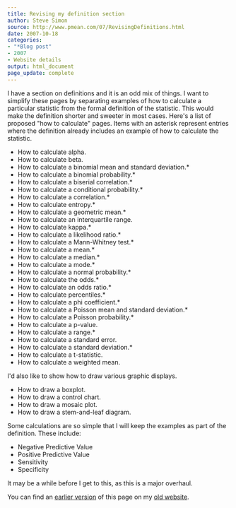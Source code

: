 ```yaml
---
title: Revising my definition section
author: Steve Simon
source: http://www.pmean.com/07/RevisingDefinitions.html
date: 2007-10-18
categories:
- "*Blog post"
- 2007
- Website details
output: html_document
page_update: complete
---
```


I have a section on definitions and it is an odd mix of things. I want to simplify these pages by separating examples of how to calculate a particular statistic from the formal definition of the statistic. This would make the definition shorter and sweeter in most cases. Here's a list of proposed "how to calculate" pages. Items with an asterisk represent entries where the definition already includes an example of how to calculate the statistic.

+ How to calculate alpha.
+ How to calculate beta.
+ How to calculate a binomial mean and standard deviation.*
+ How to calculate a binomial probability.*
+ How to calculate a biserial correlation.*
+ How to calculate a conditional probability.*
+ How to calculate a correlation.*
+ How to calculate entropy.*
+ How to calculate a geometric mean.*
+ How to calculate an interquartile range.
+ How to calculate kappa.*
+ How to calculate a likelihood ratio.*
+ How to calculate a Mann-Whitney test.*
+ How to calculate a mean.*
+ How to calculate a median.*
+ How to calculate a mode.*
+ How to calculate a normal probability.*
+ How to calculate the odds.*
+ How to calculate an odds ratio.*
+ How to calculate percentiles.*
+ How to calculate a phi coefficient.*
+ How to calculate a Poisson mean and standard deviation.*
+ How to calculate a Poisson probability.*
+ How to calculate a p-value.
+ How to calculate a range.*
+ How to calculate a standard error.
+ How to calculate a standard deviation.*
+ How to calculate a t-statistic.
+ How to calculate a weighted mean.

I'd also like to show how to draw various graphic displays.

+ How to draw a boxplot.
+ How to draw a control chart.
+ How to draw a mosaic plot.
+ How to draw a stem-and-leaf diagram.

Some calculations are so simple that I will keep the examples as part of the definition. These include:

+ Negative Predictive Value
+ Positive Predictive Value
+ Sensitivity
+ Specificity

It may be a while before I get to this, as this is a major overhaul.

You can find an [earlier version][sim1] of this page on my [old website][sim2].

[sim1]: http://www.pmean.com/07/RevisingDefinitions.html
[sim2]: http://www.pmean.com
